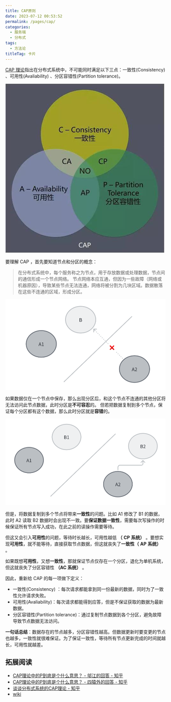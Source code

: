 ```yaml
---
title: CAP原则
date: 2023-07-12 00:53:52
permalink: /pages/cap/
categories: 
  - 服务端
  - 分布式
tags: 
  - 方法论
titleTag: 卡片
---
```



[CAP 理论](https://zh.wikipedia.org/wiki/CAP%E5%AE%9A%E7%90%86)指出在分布式系统中，不可能同时满足以下三点：一致性(Consistency) 、可用性(Avaliability) 、分区容错性(Partition tolerance)。

<!-- more -->

![Alt text](../../@assets/img/image-13.png)

要理解 CAP ，首先要知道节点和分区的概念：
> 在分布式系统中，每个服务称之为节点，用于存放数据或处理数据，节点间的通信形成一个节点网络。
节点网络本应互通，但因为一些故障（网络或机器原因），导致某些节点无法连通，网络将被分割为几块区域。数据散落在这些不连通的区域，形成分区。

![Alt text](../../@assets/img/image-14.png)

如果数据仅在一个节点中保存，那么出现分区后，和这个节点不连通的其他分区将无法访问此节点数据，此时分区是**不可容忍**的。
但若把数据复制到多个节点，保证每个分区都有这个数据，那么此时分区就是**容错**的。

![Alt text](../../@assets/img/image-15.png)

但是，将数据复制到多个节点将带来**一致性**的问题。比如 A1 修改了 B1 的数据，此时 A2 读取 B2 数据时会出现不一致。要**保证数据一致性**，需要每次写操作的时候保证所有节点写入成功，在此之前的读操作需要等待。

但这又会引入**可用性**的问题，等待时长越长，可用性越低 **（** **CP** **系统）** 。要想实现**可用性**，就不能等待，直接获取节点数据，但这就丧失了**一致性（** **AP** **系统）** 。

如果既想**可用性**，又想**一致性**，那就保证节点仅存在一个分区，退化为单机系统，但这就丧失了分区容错性 **（AC 系统）** 。

因此，重新给 CAP 的每一项做下定义：

-   一致性(Consistency) ：每次请求都能拿到同一份最新的数据，同时为了一致性允许请求失败。
-   可用性(Avaliability)：每次请求都能得到应答，但是不保证获取的数据为最新数据。
-   分区容错性(Partition tolerance)：通过复制节点数据到各个分区，避免故障导致节点数据无法访问。

**一句话总结**：数据存在的节点越多，分区容错性越高。但数据更新时要变更的节点也越多，一致性就很难保证。为了保证一致性，等待所有节点更新完成的时间就越长，可用性就越差。

## 拓展阅读

- [CAP理论中的P到底是个什么意思？ - 邬江的回答 - 知乎](https://www.zhihu.com/question/54105974/answer/139037688)
- [CAP理论中的P到底是个什么意思？ - 四猿外的回答 - 知乎](https://www.zhihu.com/question/54105974/answer/1643846752)
- [谈谈分布式系统的CAP理论 - 知乎](https://zhuanlan.zhihu.com/p/33999708)
- [wiki](https://zh.wikipedia.org/wiki/CAP%E5%AE%9A%E7%90%86)